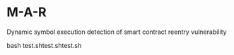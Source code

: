 # M-A-R
Dynamic symbol execution detection of smart contract reentry vulnerability


bash test.shtest.shtest.sh
